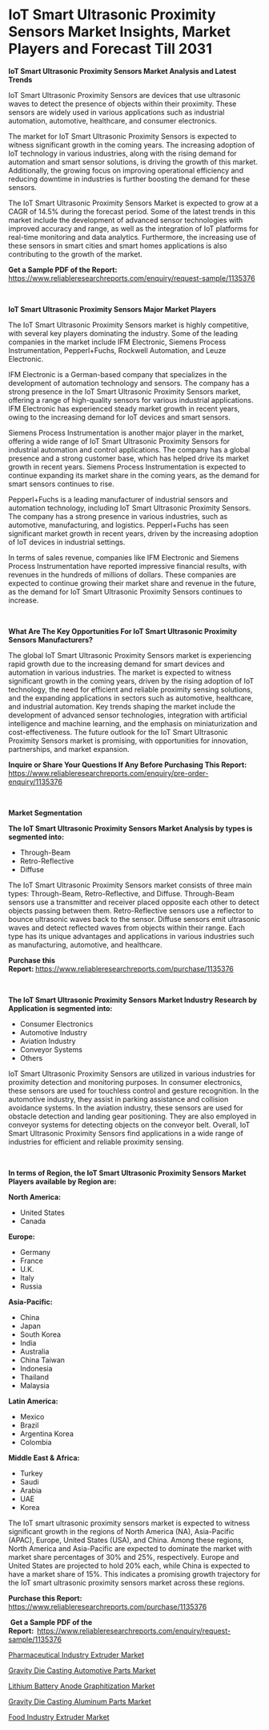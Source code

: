 <p><h1>IoT Smart Ultrasonic Proximity Sensors Market Insights, Market Players and Forecast Till 2031</h1></p><p><strong>IoT Smart Ultrasonic Proximity Sensors Market Analysis and Latest Trends</strong></p>
<p><p>IoT Smart Ultrasonic Proximity Sensors are devices that use ultrasonic waves to detect the presence of objects within their proximity. These sensors are widely used in various applications such as industrial automation, automotive, healthcare, and consumer electronics.</p><p>The market for IoT Smart Ultrasonic Proximity Sensors is expected to witness significant growth in the coming years. The increasing adoption of IoT technology in various industries, along with the rising demand for automation and smart sensor solutions, is driving the growth of this market. Additionally, the growing focus on improving operational efficiency and reducing downtime in industries is further boosting the demand for these sensors.</p><p>The IoT Smart Ultrasonic Proximity Sensors Market is expected to grow at a CAGR of 14.5% during the forecast period. Some of the latest trends in this market include the development of advanced sensor technologies with improved accuracy and range, as well as the integration of IoT platforms for real-time monitoring and data analytics. Furthermore, the increasing use of these sensors in smart cities and smart homes applications is also contributing to the growth of the market.</p></p>
<p><strong>Get a Sample PDF of the Report:&nbsp;</strong> <a href="https://www.reliableresearchreports.com/enquiry/request-sample/1135376">https://www.reliableresearchreports.com/enquiry/request-sample/1135376</a></p>
<p>&nbsp;</p>
<p><strong>IoT Smart Ultrasonic Proximity Sensors Major Market Players</strong></p>
<p><p>The IoT Smart Ultrasonic Proximity Sensors market is highly competitive, with several key players dominating the industry. Some of the leading companies in the market include IFM Electronic, Siemens Process Instrumentation, Pepperl+Fuchs, Rockwell Automation, and Leuze Electronic.</p><p>IFM Electronic is a German-based company that specializes in the development of automation technology and sensors. The company has a strong presence in the IoT Smart Ultrasonic Proximity Sensors market, offering a range of high-quality sensors for various industrial applications. IFM Electronic has experienced steady market growth in recent years, owing to the increasing demand for IoT devices and smart sensors.</p><p>Siemens Process Instrumentation is another major player in the market, offering a wide range of IoT Smart Ultrasonic Proximity Sensors for industrial automation and control applications. The company has a global presence and a strong customer base, which has helped drive its market growth in recent years. Siemens Process Instrumentation is expected to continue expanding its market share in the coming years, as the demand for smart sensors continues to rise.</p><p>Pepperl+Fuchs is a leading manufacturer of industrial sensors and automation technology, including IoT Smart Ultrasonic Proximity Sensors. The company has a strong presence in various industries, such as automotive, manufacturing, and logistics. Pepperl+Fuchs has seen significant market growth in recent years, driven by the increasing adoption of IoT devices in industrial settings.</p><p>In terms of sales revenue, companies like IFM Electronic and Siemens Process Instrumentation have reported impressive financial results, with revenues in the hundreds of millions of dollars. These companies are expected to continue growing their market share and revenue in the future, as the demand for IoT Smart Ultrasonic Proximity Sensors continues to increase.</p></p>
<p>&nbsp;</p>
<p><strong>What Are The Key Opportunities For IoT Smart Ultrasonic Proximity Sensors Manufacturers?</strong></p>
<p><p>The global IoT Smart Ultrasonic Proximity Sensors market is experiencing rapid growth due to the increasing demand for smart devices and automation in various industries. The market is expected to witness significant growth in the coming years, driven by the rising adoption of IoT technology, the need for efficient and reliable proximity sensing solutions, and the expanding applications in sectors such as automotive, healthcare, and industrial automation. Key trends shaping the market include the development of advanced sensor technologies, integration with artificial intelligence and machine learning, and the emphasis on miniaturization and cost-effectiveness. The future outlook for the IoT Smart Ultrasonic Proximity Sensors market is promising, with opportunities for innovation, partnerships, and market expansion.</p></p>
<p><strong>Inquire or Share Your Questions If Any Before Purchasing This Report:</strong> <a href="https://www.reliableresearchreports.com/enquiry/pre-order-enquiry/1135376">https://www.reliableresearchreports.com/enquiry/pre-order-enquiry/1135376</a></p>
<p>&nbsp;</p>
<p><strong>Market Segmentation</strong></p>
<p><strong>The IoT Smart Ultrasonic Proximity Sensors Market Analysis by types is segmented into:</strong></p>
<p><ul><li>Through-Beam</li><li>Retro-Reflective</li><li>Diffuse</li></ul></p>
<p><p>The IoT Smart Ultrasonic Proximity Sensors market consists of three main types: Through-Beam, Retro-Reflective, and Diffuse. Through-Beam sensors use a transmitter and receiver placed opposite each other to detect objects passing between them. Retro-Reflective sensors use a reflector to bounce ultrasonic waves back to the sensor. Diffuse sensors emit ultrasonic waves and detect reflected waves from objects within their range. Each type has its unique advantages and applications in various industries such as manufacturing, automotive, and healthcare.</p></p>
<p><strong>Purchase this Report:&nbsp;</strong><a href="https://www.reliableresearchreports.com/purchase/1135376">https://www.reliableresearchreports.com/purchase/1135376</a></p>
<p>&nbsp;</p>
<p><strong>The IoT Smart Ultrasonic Proximity Sensors Market Industry Research by Application is segmented into:</strong></p>
<p><ul><li>Consumer Electronics</li><li>Automotive Industry</li><li>Aviation Industry</li><li>Conveyor Systems</li><li>Others</li></ul></p>
<p><p>IoT Smart Ultrasonic Proximity Sensors are utilized in various industries for proximity detection and monitoring purposes. In consumer electronics, these sensors are used for touchless control and gesture recognition. In the automotive industry, they assist in parking assistance and collision avoidance systems. In the aviation industry, these sensors are used for obstacle detection and landing gear positioning. They are also employed in conveyor systems for detecting objects on the conveyor belt. Overall, IoT Smart Ultrasonic Proximity Sensors find applications in a wide range of industries for efficient and reliable proximity sensing.</p></p>
<p>&nbsp;</p>
<p><strong>In terms of Region, the IoT Smart Ultrasonic Proximity Sensors Market Players available by Region are:</strong></p>
<p>
    <p> <strong> North America: </strong>
        <ul>
            <li>United States</li>
            <li>Canada</li>
        </ul>
        </p> 
    <p> <strong> Europe: </strong>
        <ul>
            <li>Germany</li>
            <li>France</li>
            <li>U.K.</li>
            <li>Italy</li>
            <li>Russia</li>
        </ul>
        </p> 
    <p> <strong> Asia-Pacific: </strong>
        <ul>
            <li>China</li>
            <li>Japan</li>
            <li>South Korea</li>
            <li>India</li>
            <li>Australia</li>
            <li>China Taiwan</li>
            <li>Indonesia</li>
            <li>Thailand</li>
            <li>Malaysia</li>
        </ul>
        </p> 
    <p> <strong> Latin America: </strong>
        <ul>
            <li>Mexico</li>
            <li>Brazil</li>
            <li>Argentina Korea</li>
            <li>Colombia</li>
        </ul>
        </p> 
    <p> <strong> Middle East & Africa: </strong>
        <ul>
            <li>Turkey</li>
            <li>Saudi</li>
            <li>Arabia</li>
            <li>UAE</li>
            <li>Korea</li>
        </ul>
    </p>
    </p>
<p><p>The IoT smart ultrasonic proximity sensors market is expected to witness significant growth in the regions of North America (NA), Asia-Pacific (APAC), Europe, United States (USA), and China. Among these regions, North America and Asia-Pacific are expected to dominate the market with market share percentages of 30% and 25%, respectively. Europe and United States are projected to hold 20% each, while China is expected to have a market share of 15%. This indicates a promising growth trajectory for the IoT smart ultrasonic proximity sensors market across these regions.</p></p>
<p><strong>Purchase this Report: </strong><a href="https://www.reliableresearchreports.com/purchase/1135376">https://www.reliableresearchreports.com/purchase/1135376</a></p>
<p>&nbsp;<strong>Get a Sample PDF of the Report:&nbsp;&nbsp;</strong><a href="https://www.reliableresearchreports.com/enquiry/request-sample/1135376">https://www.reliableresearchreports.com/enquiry/request-sample/1135376</a></p>
<p><strong></strong></p>
<p><p><a href="https://github.com/nicoletavirag/Market-Research-Report-List-2/blob/main/pharmaceutical-industry-extruder-market.md">Pharmaceutical Industry Extruder Market</a></p><p><a href="https://issuu.com/reportprime-2/docs/gravity-die-casting-automotive-parts-market-size-2">Gravity Die Casting Automotive Parts Market</a></p><p><a href="https://github.com/gulaimolin/Market-Research-Report-List-3/blob/main/lithium-battery-anode-graphitization-market.md">Lithium Battery Anode Graphitization Market</a></p><p><a href="https://issuu.com/reportprime-2/docs/gravity-die-casting-aluminum-parts-market-size-203">Gravity Die Casting Aluminum Parts Market</a></p><p><a href="https://github.com/mauripalmi/Market-Research-Report-List-2/blob/main/food-industry-extruder-market.md">Food Industry Extruder Market</a></p></p>